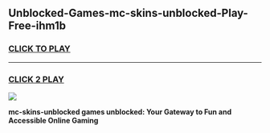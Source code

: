 
## Unblocked-Games-mc-skins-unblocked-Play-Free-ihm1b
<h3>
<a href="https://premium76.site?title=mc-skins-unblocked&ref=21A">CLICK TO PLAY</a></h3>
<hr>

<h3>
<a href="https://premium76.site?title=mc-skins-unblocked&ref=21A">CLICK 2 PLAY</a>
  
</h3>

<a href="https://premium76.site?title=mc-skins-unblocked&ref=21A"><img src="https://clearcache.store/games.png"></a>


**mc-skins-unblocked games unblocked: Your Gateway to Fun and Accessible Online Gaming**
